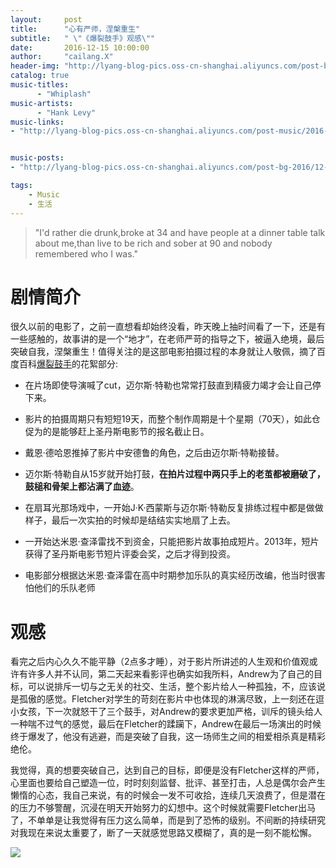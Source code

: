```yaml
---
layout:     post
title:      "心有严师，涅槃重生"
subtitle:   " \"《爆裂鼓手》观感\""
date:       2016-12-15 10:00:00
author:     "cailang.X"
header-img: "http://lyang-blog-pics.oss-cn-shanghai.aliyuncs.com/post-bg-2016/12-16/trim.jpg"
catalog: true
music-titles:  
      - "Whiplash"  
music-artists:
      - "Hank Levy"
music-links:
- "http://lyang-blog-pics.oss-cn-shanghai.aliyuncs.com/post-music/2016-12-16/Whiplash-Hank%20Levy.mp3"


music-posts:
- "http://lyang-blog-pics.oss-cn-shanghai.aliyuncs.com/post-bg-2016/12-16/20150108213810_kJ5Gs.png"

tags:
    - Music
    - 生活
---
```

> "I'd rather die drunk,broke at 34 and have people at a dinner table talk about me,than live to be rich and sober at 90 and nobody remembered who I was."


# 剧情简介

很久以前的电影了，之前一直想看却始终没看，昨天晚上抽时间看了一下，还是有一些感触的，故事讲的是一个“地才”，在老师严苛的指导之下，被逼入绝境，最后突破自我，涅槃重生！值得关注的是这部电影拍摄过程的本身就让人敬佩，摘了百度百科[爆裂鼓手](http://baike.baidu.com/link?url=bB8Q-wUNEpXI0za8zj7x4CldypML0JQ58Wq_Uez5JQjrYKRwVsQiLbINtNNtCQiG_WRzxa9UOpVBJKCtcqSVhxUfblMBDzZ_tMwxaRfBAMQRAJ5-1isUKvco5BM67NM_)的花絮部分:  

* 在片场即使导演喊了cut，迈尔斯·特勒也常常打鼓直到精疲力竭才会让自己停下来。

* 影片的拍摄周期只有短短19天，而整个制作周期是十个星期（70天），如此仓促为的是能够赶上圣丹斯电影节的报名截止日。  

* 戴恩·德哈恩推掉了影片中安德鲁的角色，之后由迈尔斯·特勒接替。  
* 迈尔斯·特勒自从15岁就开始打鼓，**在拍片过程中两只手上的老茧都被磨破了，鼓槌和骨架上都沾满了血迹**。  
* 在扇耳光那场戏中，一开始J·K·西蒙斯与迈尔斯·特勒反复排练过程中都是做做样子，最后一次实拍的时候却是结结实实地扇了上去。  
* 一开始达米恩·查泽雷找不到资金，只能把影片故事拍成短片。2013年，短片获得了圣丹斯电影节短片评委会奖，之后才得到投资。  
* 电影部分根据达米恩·查泽雷在高中时期参加乐队的真实经历改编，他当时很害怕他们的乐队老师  

# 观感

看完之后内心久久不能平静（2点多才睡），对于影片所讲述的人生观和价值观或许有许多人并不认同，第二天起来看影评也确实如我所料，Andrew为了自己的目标，可以说排斥一切与之无关的社交、生活，整个影片给人一种孤独，不，应该说是孤傲的感觉。Fletcher对学生的苛刻在影片中也体现的淋漓尽致，上一刻还在逗小女孩，下一次就怒干了三个鼓手，对Andrew的要求更加严格，训斥的镜头给人一种喘不过气的感觉，最后在Fletcher的蹂躏下，Andrew在最后一场演出的时候终于爆发了，他没有逃避，而是突破了自我，这一场师生之间的相爱相杀真是精彩绝伦。  

我觉得，真的想要突破自己，达到自己的目标，即便是没有Fletcher这样的严师，心里面也要给自己塑造一位，时时刻刻监督、批评、甚至打击，人总是偶尔会产生懒惰的心态，我自己来说，有的时候会一发不可收拾，连续几天浪费了，但是潜在的压力不够警醒，沉浸在明天开始努力的幻想中。这个时候就需要Fletcher出马了，不单单是让我觉得有压力这么简单，而是到了恐怖的级别。不间断的持续研究对我现在来说太重要了，断了一天就感觉思路又模糊了，真的是一刻不能松懈。  


![](http://lyang-blog-pics.oss-cn-shanghai.aliyuncs.com/post-bg-2016/12-16/trim11.jpg)
